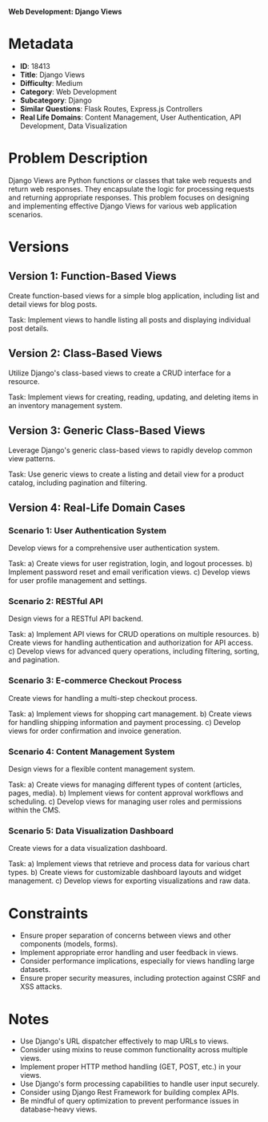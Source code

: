 **Web Development: Django Views**

# Metadata

- **ID**: 18413
- **Title**: Django Views
- **Difficulty**: Medium
- **Category**: Web Development
- **Subcategory**: Django
- **Similar Questions**: Flask Routes, Express.js Controllers
- **Real Life Domains**: Content Management, User Authentication, API Development, Data Visualization

# Problem Description

Django Views are Python functions or classes that take web requests and return web responses. They encapsulate the logic for processing requests and returning appropriate responses. This problem focuses on designing and implementing effective Django Views for various web application scenarios.

# Versions

## Version 1: Function-Based Views

Create function-based views for a simple blog application, including list and detail views for blog posts.

Task: Implement views to handle listing all posts and displaying individual post details.

## Version 2: Class-Based Views

Utilize Django's class-based views to create a CRUD interface for a resource.

Task: Implement views for creating, reading, updating, and deleting items in an inventory management system.

## Version 3: Generic Class-Based Views

Leverage Django's generic class-based views to rapidly develop common view patterns.

Task: Use generic views to create a listing and detail view for a product catalog, including pagination and filtering.

## Version 4: Real-Life Domain Cases

### Scenario 1: User Authentication System
Develop views for a comprehensive user authentication system.

Task:
a) Create views for user registration, login, and logout processes.
b) Implement password reset and email verification views.
c) Develop views for user profile management and settings.

### Scenario 2: RESTful API
Design views for a RESTful API backend.

Task:
a) Implement API views for CRUD operations on multiple resources.
b) Create views for handling authentication and authorization for API access.
c) Develop views for advanced query operations, including filtering, sorting, and pagination.

### Scenario 3: E-commerce Checkout Process
Create views for handling a multi-step checkout process.

Task:
a) Implement views for shopping cart management.
b) Create views for handling shipping information and payment processing.
c) Develop views for order confirmation and invoice generation.

### Scenario 4: Content Management System
Design views for a flexible content management system.

Task:
a) Create views for managing different types of content (articles, pages, media).
b) Implement views for content approval workflows and scheduling.
c) Develop views for managing user roles and permissions within the CMS.

### Scenario 5: Data Visualization Dashboard
Create views for a data visualization dashboard.

Task:
a) Implement views that retrieve and process data for various chart types.
b) Create views for customizable dashboard layouts and widget management.
c) Develop views for exporting visualizations and raw data.

# Constraints

- Ensure proper separation of concerns between views and other components (models, forms).
- Implement appropriate error handling and user feedback in views.
- Consider performance implications, especially for views handling large datasets.
- Ensure proper security measures, including protection against CSRF and XSS attacks.

# Notes

- Use Django's URL dispatcher effectively to map URLs to views.
- Consider using mixins to reuse common functionality across multiple views.
- Implement proper HTTP method handling (GET, POST, etc.) in your views.
- Use Django's form processing capabilities to handle user input securely.
- Consider using Django Rest Framework for building complex APIs.
- Be mindful of query optimization to prevent performance issues in database-heavy views.
